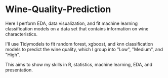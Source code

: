 # Wine-Quality-Prediction
Here I perform EDA, data visualization, and fit machine learning classification models on a data set that contains information on wine characteristics.

I'll use Tidymodels to fit random forest, xgboost, and knn classification models to predict the wine quality, which I group into "Low", "Medium", and "High". 

This aims to show my skills in R, statistics, machine learning, EDA, and presentation. 
